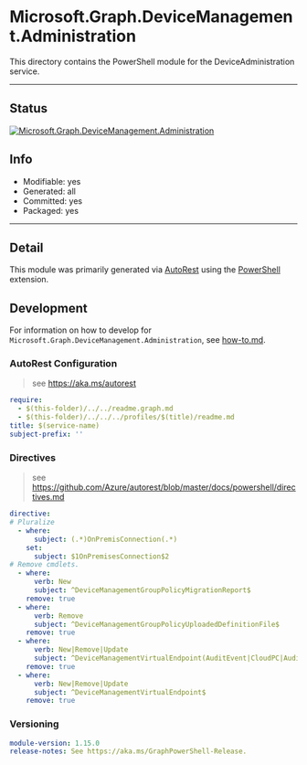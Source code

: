 <!-- region Generated -->
# Microsoft.Graph.DeviceManagement.Administration
This directory contains the PowerShell module for the DeviceAdministration service.

---
## Status
[![Microsoft.Graph.DeviceManagement.Administration](https://img.shields.io/powershellgallery/v/Microsoft.Graph.DeviceManagement.Administration.svg?style=flat-square&label=Microsoft.Graph.DeviceManagement.Administration "Microsoft.Graph.DeviceManagement.Administration")](https://www.powershellgallery.com/packages/Microsoft.Graph.DeviceManagement.Administration/)

## Info
- Modifiable: yes
- Generated: all
- Committed: yes
- Packaged: yes

---
## Detail
This module was primarily generated via [AutoRest](https://github.com/Azure/autorest) using the [PowerShell](https://github.com/Azure/autorest.powershell) extension.

## Development
For information on how to develop for `Microsoft.Graph.DeviceManagement.Administration`, see [how-to.md](how-to.md).
<!-- endregion -->

### AutoRest Configuration

> see https://aka.ms/autorest

``` yaml
require:
  - $(this-folder)/../../readme.graph.md
  - $(this-folder)/../../../profiles/$(title)/readme.md
title: $(service-name)
subject-prefix: ''
```

### Directives

> see https://github.com/Azure/autorest/blob/master/docs/powershell/directives.md

``` yaml
directive:
# Pluralize
  - where:
      subject: (.*)OnPremisConnection(.*)
    set:
      subject: $1OnPremisesConnection$2
# Remove cmdlets.
  - where:
      verb: New
      subject: ^DeviceManagementGroupPolicyMigrationReport$
    remove: true
  - where:
      verb: Remove
      subject: ^DeviceManagementGroupPolicyUploadedDefinitionFile$
    remove: true
  - where:
      verb: New|Remove|Update
      subject: ^DeviceManagementVirtualEndpoint(AuditEvent|CloudPC|AuditEventAuditActivityType|DeviceImageSourceImage)$
    remove: true
  - where:
      verb: New|Remove|Update
      subject: ^DeviceManagementVirtualEndpoint$
    remove: true
```
### Versioning

``` yaml
module-version: 1.15.0
release-notes: See https://aka.ms/GraphPowerShell-Release.
```
